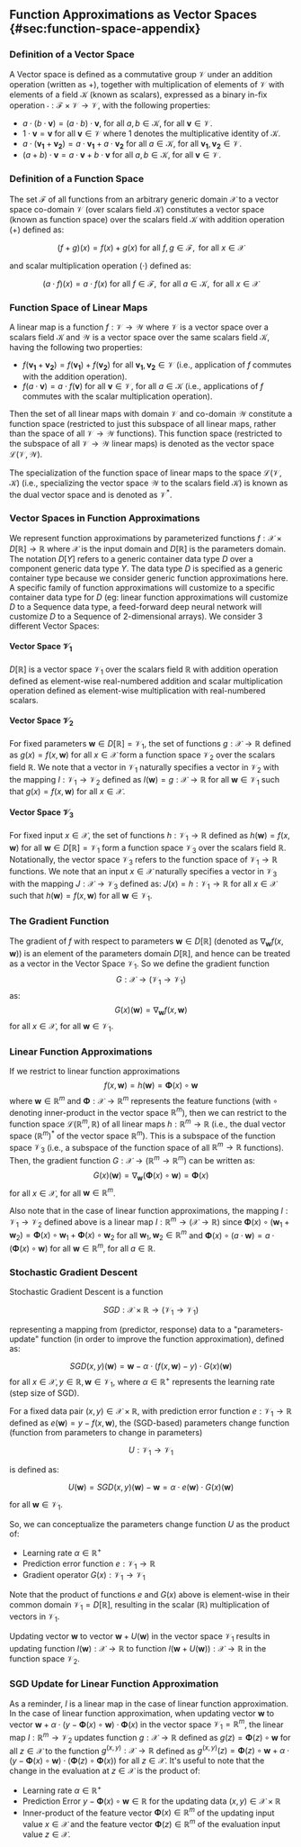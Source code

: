 ## Function Approximations as Vector Spaces {#sec:function-space-appendix}

### Definition of a Vector Space

A Vector space is defined as a commutative group $\mathcal{V}$ under an addition operation (written as $+$), together with multiplication of elements of $\mathcal{V}$ with elements of a field $\mathcal{K}$ (known as scalars), expressed as a binary in-fix operation $\cdot: \mathcal{F} \times \mathcal{V} \rightarrow \mathcal{V}$, with the following properties:

- $a \cdot (b \cdot \bm{v}) = (a \cdot b) \cdot \bm{v}$, for all $a, b \in \mathcal{K}$, for all $\bm{v} \in \mathcal{V}$.
- $1 \cdot \bm{v} = \bm{v}$ for all $\bm{v} \in \mathcal{V}$ where $1$ denotes the multiplicative identity of $\mathcal{K}$.
- $a \cdot (\bm{v_1} + \bm{v_2}) = a \cdot \bm{v_1} + a \cdot \bm{v_2}$ for all $a \in \mathcal{K}$, for all $\bm{v_1}, \bm{v_2} \in \mathcal{V}$.
- $(a + b) \cdot \bm{v} = a \cdot \bm{v} + b \cdot \bm{v}$ for all $a, b \in \mathcal{K}$, for all $\bm{v} \in \mathcal{V}$.

### Definition of a Function Space

The set $\mathcal{F}$ of all functions from an arbitrary generic domain $\mathcal{X}$ to a vector space co-domain $\mathcal{V}$ (over scalars field $\mathcal{K}$) constitutes a vector space (known as function space) over the scalars field $\mathcal{K}$ with addition operation ($+$) defined as:

$$(f + g)(x) = f(x) + g(x) \text{ for all } f, g \in \mathcal{F}, \text{ for all } x \in \mathcal{X}$$

and scalar multiplication operation ($\cdot$) defined as:

$$(a \cdot f)(x) = a \cdot f(x) \text{ for all } f \in \mathcal{F}, \text{ for all } a \in \mathcal{K}, \text{ for all }x \in \mathcal{X}$$

### Function Space of Linear Maps

A linear map is a function $f: \mathcal{V} \rightarrow \mathcal{W}$ where $\mathcal{V}$ is a vector space over a scalars field $\mathcal{K}$ and $\mathcal{W}$ is a vector space over the same scalars field $\mathcal{K}$, having the following two properties:

- $f(\bm{v_1} + \bm{v_2}) = f(\bm{v_1}) + f(\bm{v_2})$ for all $\bm{v_1}, \bm{v_2} \in \mathcal{V}$ (i.e., application of $f$ commutes with the addition operation).
- $f(a \cdot \bm{v}) = a \cdot f(\bm{v})$ for all $\bm{v} \in \mathcal{V}$, for all $a \in \mathcal{K}$ (i.e., applications of $f$ commutes with the scalar multiplication operation).

Then the set of all linear maps with domain $\mathcal{V}$ and co-domain $\mathcal{W}$ constitute a function space (restricted to just this subspace of all linear maps, rather than the space of all $\mathcal{V} \rightarrow \mathcal{W}$ functions). This function space (restricted to the subspace of all $\mathcal{V} \rightarrow \mathcal{W}$ linear maps) is denoted as the vector space $\mathcal{L}(\mathcal{V}, \mathcal{W})$.

The specialization of the function space of linear maps to the space $\mathcal{L}(\mathcal{V}, \mathcal{K})$ (i.e., specializing the vector space $\mathcal{W}$ to the scalars field $\mathcal{K}$) is known as the dual vector space and is denoted as $\mathcal{V}^*$.

### Vector Spaces in Function Approximations

We represent function approximations by parameterized functions $f: \mathcal{X} \times D[\mathbb{R}] \rightarrow \mathbb{R}$ where $\mathcal{X}$ is the input domain and $D[\mathbb{R}]$ is the parameters domain. The notation $D[Y]$ refers to a generic container data type $D$ over a component generic data type $Y$. The data type $D$ is specified as a generic container type because we consider generic function approximations here. A specific family of function approximations will customize to a specific container data type for $D$ (eg: linear function approximations will customize $D$ to a Sequence data type, a feed-forward deep neural network will customize $D$ to a Sequence of 2-dimensional arrays). We consider 3 different Vector Spaces:

#### Vector Space $\mathcal{V}_1$

$D[\mathbb{R}]$ is a vector space $\mathcal{V}_1$ over the scalars field $\mathbb{R}$ with addition operation defined as element-wise real-numbered addition and scalar multiplication operation defined as element-wise multiplication with real-numbered scalars.

#### Vector Space $\mathcal{V}_2$

For fixed parameters $\bm{w} \in D[\mathbb{R}] = \mathcal{V}_1$, the set of functions $g: \mathcal{X} \rightarrow \mathbb{R}$ defined as $g(x) = f(x, \bm{w})$ for all $x \in \mathcal{X}$ form a function space $\mathcal{V}_2$ over the scalars field $\mathbb{R}$. We note that a vector in $\mathcal{V}_1$ naturally specifies a vector in $\mathcal{V}_2$ with the mapping $I: \mathcal{V}_1 \rightarrow \mathcal{V}_2$ defined as $I(\bm{w}) = g: \mathcal{X} \rightarrow \mathbb{R}$ for all $\bm{w} \in \mathcal{V}_1$ such that $g(x) = f(x, \bm{w})$ for all $x \in \mathcal{X}$.

#### Vector Space $\mathcal{V}_3$

For fixed input $x \in \mathcal{X}$, the set of functions $h: \mathcal{V}_1 \rightarrow \mathbb{R}$ defined as $h(\bm{w}) = f(x, \bm{w})$ for all $\bm{w} \in D[\mathbb{R}] = \mathcal{V}_1$ form a function space $\mathcal{V}_3$ over the scalars field $\mathbb{R}$. Notationally, the vector space $\mathcal{V}_3$ refers to the function space of $\mathcal{V}_1 \rightarrow \mathbb{R}$ functions. We note that an input $x \in \mathcal{X}$ naturally specifies a vector in $\mathcal{V}_3$ with the mapping $J: \mathcal{X} \rightarrow \mathcal{V}_3$ defined as: $J(x) = h: \mathcal{V}_1 \rightarrow \mathbb{R}$ for all $x \in \mathcal{X}$ such that $h(\bm{w}) = f(x, \bm{w})$ for all $\bm{w} \in \mathcal{V}_1$.

### The Gradient Function

The gradient of $f$ with respect to parameters $\bm{w} \in D[\mathbb{R}]$ (denoted as $\nabla_{\bm{w}} f(x, \bm{w})$) is an element of the parameters domain $D[\mathbb{R}]$, and hence can be treated as a vector in the Vector Space $\mathcal{V}_1$. So we define the gradient function
$$G: \mathcal{X} \rightarrow (\mathcal{V}_1 \rightarrow \mathcal{V}_1)$$
as:
$$G(x)(\bm{w}) = \nabla_{\bm{w}} f(x, \bm{w})$$
for all $x \in \mathcal{X}$, for all $\bm{w} \in \mathcal{V}_1$.

### Linear Function Approximations

If we restrict to linear function approximations
$$f(x, \bm{w}) = h(\bm{w}) = \bm{\Phi}(x) \circ \bm{w}$$
where $\bm{w} \in \mathbb{R}^m$ and $\bm{\Phi}: \mathcal{X} \rightarrow \mathbb{R}^m$ represents the feature functions (with $\circ$ denoting inner-product in the vector space $\mathbb{R}^m$), then we can restrict to the function space $\mathcal{L}(\mathbb{R}^m, \mathbb{R})$ of all linear maps $h: \mathbb{R}^m \rightarrow \mathbb{R}$ (i.e., the dual vector space ${(\mathbb{R}^m)}^*$ of the vector space $\mathbb{R}^m$). This is a subspace of the function space $\mathcal{V}_3$ (i.e., a subspace of the function space of all $\mathbb{R}^m \rightarrow \mathbb{R}$ functions). Then, the gradient function $G: \mathcal{X} \rightarrow (\mathbb{R}^m \rightarrow \mathbb{R}^m)$ can be written as:
$$G(x)(\bm{w}) = \nabla_{\bm{w}} (\bm{\Phi}(x) \circ \bm{w}) = \bm{\Phi}(x)$$
for all $x \in \mathcal{X}$, for all $\bm{w} \in \mathbb{R}^m$.

Also note that in the case of linear function approximations, the mapping $I: \mathcal{V}_1 \rightarrow \mathcal{V}_2$ defined above is a linear map $I: \mathbb{R}^m \rightarrow (\mathcal{X} \rightarrow \mathbb{R})$ since $\bm{\Phi}(x) \circ (\bm{w}_1 + \bm{w}_2) = \bm{\Phi}(x) \circ \bm{w}_1 + \bm{\Phi}(x) \circ \bm{w}_2$ for all $\bm{w}_1, \bm{w}_2 \in \mathbb{R}^m$ and $\bm{\Phi}(x) \circ (a \cdot \bm{w}) = a \cdot (\bm{\Phi}(x) \circ \bm{w})$ for all $\bm{w} \in \mathbb{R}^m$, for all $a \in \mathbb{R}$.

### Stochastic Gradient Descent

Stochastic Gradient Descent is a function

$$SGD: \mathcal{X} \times \mathbb{R} \rightarrow (\mathcal{V}_1 \rightarrow \mathcal{V}_1)$$

representing a mapping from (predictor, response) data to a "parameters-update" function (in order to improve the function approximation), defined as:

$$SGD(x, y)(\bm{w}) = \bm{w} - \alpha \cdot (f(x, \bm{w}) - y) \cdot G(x)(\bm{w})$$
for all $x \in \mathcal{X}, y \in \mathbb{R}, \bm{w} \in \mathcal{V}_1$, where $\alpha \in \mathbb{R}^+$ represents the learning rate (step size of SGD).

For a fixed data pair $(x, y) \in \mathcal{X} \times \mathbb{R}$, with prediction error function $e: \mathcal{V}_1 \rightarrow \mathbb{R}$ defined as $e(\bm{w}) = y - f(x, \bm{w})$, the (SGD-based) parameters change function (function from parameters to change in parameters)

$$U: \mathcal{V}_1 \rightarrow \mathcal{V}_1$$

is defined as:

$$U(\bm{w}) = SGD(x, y)(\bm{w}) - \bm{w} = \alpha \cdot e(\bm{w}) \cdot G(x)(\bm{w})$$

for all $\bm{w} \in \mathcal{V}_1$.

So, we can conceptualize the parameters change function $U$ as the product of:

- Learning rate $\alpha \in \mathbb{R}^+$
- Prediction error function $e: \mathcal{V}_1 \rightarrow \mathbb{R}$
- Gradient operator $G(x): \mathcal{V}_1 \rightarrow \mathcal{V}_1$

Note that the product of functions $e$ and $G(x)$ above is element-wise in their common domain $\mathcal{V}_1 = D[\mathbb{R}]$, resulting in the scalar ($\mathbb{R}$) multiplication of vectors in $\mathcal{V}_1$.

Updating vector $\bm{w}$ to vector $\bm{w} + U(\bm{w})$ in the vector space $\mathcal{V}_1$ results in updating function $I(\bm{w}): \mathcal{X} \rightarrow \mathbb{R}$ to function $I(\bm{w} + U(\bm{w})): \mathcal{X} \rightarrow \mathbb{R}$ in the function space $\mathcal{V}_2$.

### SGD Update for Linear Function Approximation

As a reminder, $I$ is a linear map in the case of linear function approximation. In the case of linear function approximation, when updating vector $\bm{w}$ to vector $\bm{w} + \alpha \cdot (y - \bm{\Phi}(x) \circ \bm{w}) \cdot \bm{\Phi}(x)$ in the vector space $\mathcal{V}_1 = \mathbb{R}^m$, the linear map $I: \mathbb{R}^m \rightarrow \mathcal{V}_2$ updates function $g: \mathcal{X} \rightarrow \mathbb{R}$ defined as $g(z) = \bm{\Phi}(z) \circ \bm{w}$ for all $z \in \mathcal{X}$ to the function $g^{(x,y)}: \mathcal{X} \rightarrow \mathbb{R}$ defined as $g^{(x,y)}(z) = \bm{\Phi}(z) \circ \bm{w} + \alpha \cdot (y - \bm{\Phi}(x) \circ \bm{w}) \cdot (\bm{\Phi}(z) \circ \bm{\Phi}(x))$ for all $z \in \mathcal{X}$. It's useful to note that the change in the evaluation at $z \in \mathcal{X}$ is the product of:

- Learning rate $\alpha \in \mathbb{R}^+$
- Prediction Error $y - \bm{\Phi}(x) \circ \bm{w} \in \mathbb{R}$ for the updating data $(x,y) \in \mathcal{X} \times \mathbb{R}$
- Inner-product of the feature vector $\bm{\Phi}(x) \in \mathbb{R}^m$ of the updating input value $x \in \mathcal{X}$ and the feature vector $\bm{\Phi}(z) \in \mathbb{R}^m$ of the evaluation input value $z \in \mathcal{X}$.
